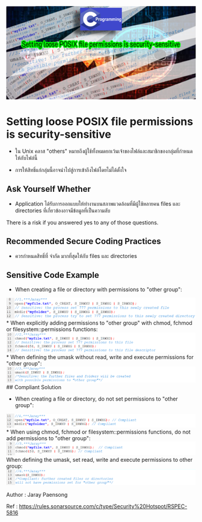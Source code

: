 <img src="30.PNG" >

# Setting loose POSIX file permissions is security-sensitive

* ใน Unix คลาส "others" หมายถึงผู้ใช้ทั้งหมดยกเว้นเจ้าของไฟล์และสมาชิกของกลุ่มที่กำหนดให้กับไฟล์นี้

* การให้สิทธิ์แก่กลุ่มนี้อาจนำไปสู่การเข้าถึงไฟล์โดยไม่ได้ตั้งใจ 

## Ask Yourself Whether

* Application ได้รับการออกแบบให้ทำงานบนสภาพแวดล้อมที่มีผู้ใช้หลายคน
files และ directories ที่เกี่ยวข้องอาจมีข้อมูลที่เป็นความลับ

There is a risk if you answered yes to any of those questions.

## Recommended Secure Coding Practices

* ควรกำหนดสิทธิ์ที่ จำกัด มากที่สุดให้กับ files และ directories

## Sensitive Code Example

* When creating a file or directory with permissions to "other group":
<img src="31.PNG" >
* When explicitly adding permissions to "other group" with chmod, fchmod or filesystem::permissions functions:
<img src="32.PNG" >
* When defining the umask without read, write and execute permissions for "other group":
<img src="33.PNG" >
## Compliant Solution

* When creating a file or directory, do not set permissions to "other group":
<img src="34.PNG" >
* When using chmod, fchmod or filesystem::permissions functions, do not add permissions to "other group":
<img src="35.PNG" >
When defining the umask, set read, write and execute permissions to other group:
<img src="36.PNG" >

Author : Jaray Paensong

Ref : https://rules.sonarsource.com/c/type/Security%20Hotspot/RSPEC-5816
